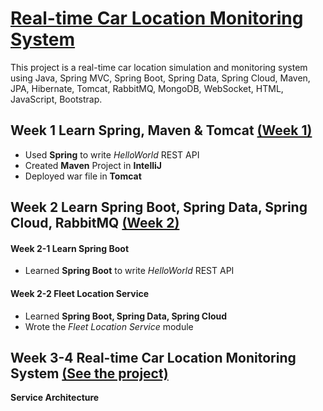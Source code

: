 <h1><strong><a href="./week 3-4"> Real-time Car Location Monitoring System </a></strong></h1>
This project is a real-time car location simulation and monitoring system using Java, Spring MVC, Spring Boot, Spring Data, Spring Cloud, Maven, JPA, Hibernate, Tomcat, RabbitMQ, MongoDB, WebSocket, HTML, JavaScript, Bootstrap.


## Week 1  Learn Spring, Maven & Tomcat  <a href="./week 1 - Learn Basics">(Week 1)</a>
* Used **Spring** to write *HelloWorld* REST API
* Created **Maven** Project in **IntelliJ**
* Deployed war file in **Tomcat**

## Week 2  Learn Spring Boot, Spring Data, Spring Cloud, RabbitMQ <a href="./week 2 - Learn Modern Java Application Development">(Week 2)</a>
#### Week 2-1 Learn Spring Boot
* Learned **Spring Boot** to write *HelloWorld* REST API
#### Week 2-2 Fleet Location Service
* Learned **Spring Boot, Spring Data, Spring Cloud** 
* Wrote the *Fleet Location Service* module

## Week 3-4  Real-time Car Location Monitoring System  <a href="./week 3-4">(See the project)</a>
**Service Architecture**
